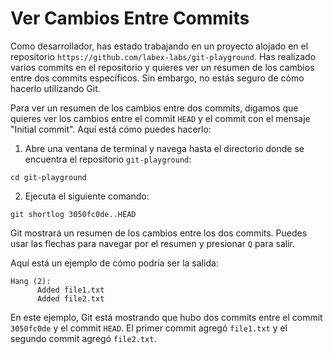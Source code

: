 # Ver Cambios Entre Commits

Como desarrollador, has estado trabajando en un proyecto alojado en el repositorio `https://github.com/labex-labs/git-playground`. Has realizado varios commits en el repositorio y quieres ver un resumen de los cambios entre dos commits específicos. Sin embargo, no estás seguro de cómo hacerlo utilizando Git.

Para ver un resumen de los cambios entre dos commits, digamos que quieres ver los cambios entre el commit `HEAD` y el commit con el mensaje "Initial commit". Aquí está cómo puedes hacerlo:

1. Abre una ventana de terminal y navega hasta el directorio donde se encuentra el repositorio `git-playground`:

```
cd git-playground
```

2. Ejecuta el siguiente comando:

```
git shortlog 3050fc0de..HEAD
```

Git mostrará un resumen de los cambios entre los dos commits. Puedes usar las flechas para navegar por el resumen y presionar `Q` para salir.

Aquí está un ejemplo de cómo podría ser la salida:

```shell
Hang (2):
      Added file1.txt
      Added file2.txt
```

En este ejemplo, Git está mostrando que hubo dos commits entre el commit `3050fc0de` y el commit `HEAD`. El primer commit agregó `file1.txt` y el segundo commit agregó `file2.txt`.
